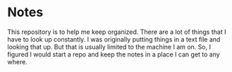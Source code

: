 # Notes

This repository is to help me keep organized. There are a lot of things that I have to look up constantly. I was originally putting things in a text file and looking that up. But that is usually limited to the machine I am on. So, I figured I would start a repo and keep the notes in a place I can get to any where. 
